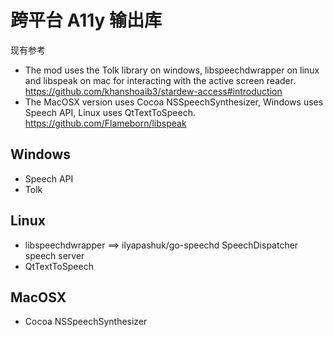 # 跨平台 A11y 输出库

现有参考
- The mod uses the Tolk library on windows, libspeechdwrapper on linux and libspeak on mac for interacting with the active screen reader.
    https://github.com/khanshoaib3/stardew-access#introduction
- The MacOSX version uses Cocoa NSSpeechSynthesizer, Windows uses Speech API, Linux uses QtTextToSpeech.
    https://github.com/Flameborn/libspeak

## Windows

- Speech API
- Tolk

## Linux

- libspeechdwrapper ==> ilyapashuk/go-speechd
SpeechDispatcher speech server
- QtTextToSpeech

## MacOSX

- Cocoa NSSpeechSynthesizer
